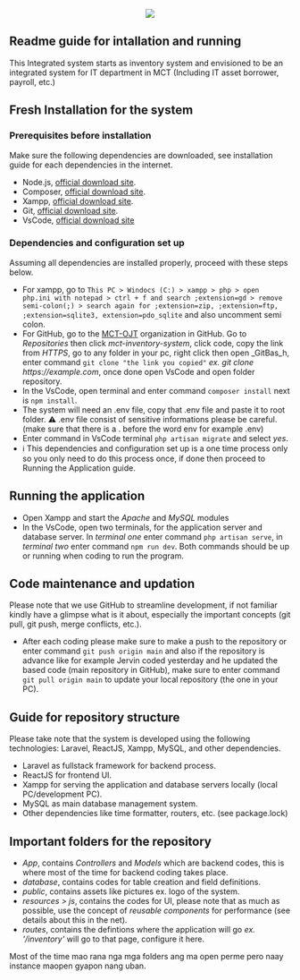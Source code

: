 <p align="center"><img src=https://github.com/user-attachments/assets/58bcfa02-d795-4c52-a55d-361325f5e60a ></p>

## Readme guide for intallation and running


This Integrated system starts as inventory system and envisioned to be an integrated system for IT department in MCT (Including IT asset borrower, payroll, etc.) 


## Fresh Installation for the system

### Prerequisites before installation
Make sure the following dependencies are downloaded, see installation guide for each dependencies in the internet.
- Node.js, [official download site](https://nodejs.org/dist/v22.15.0/node-v22.15.0-x64.msi).
- Composer, [official download site](https://getcomposer.org/Composer-Setup.exe).
- Xampp, [official download site](https://sourceforge.net/projects/xampp/files/XAMPP%20Windows/8.2.12/xampp-windows-x64-8.2.12-0-VS16-installer.exe).
- Git, [official download site](https://github.com/git-for-windows/git/releases/download/v2.49.0.windows.1/Git-2.49.0-64-bit.exe).
- VsCode, [official download site](https://code.visualstudio.com/Download)

### Dependencies and configuration set up
Assuming all dependencies are installed properly, proceed with these steps below.
- For xampp, go to `This PC > Windocs (C:) > xampp > php > open php.ini with notepad > ctrl + f and search ;extension=gd > remove semi-colon(;) > search again for ;extension=zip, ;extension=ftp, ;extension=sqlite3, extension=pdo_sqlite` and also uncomment semi colon.
- For GitHub, go to the [MCT-OJT](https://github.com/MCT-OJT) organization in GitHub. Go to _Repositories_ then click _mct-inventory-system_, click code, copy the link from _HTTPS_, go to any folder in your pc, right click then open _GitBas_h, enter command `git clone "the link you copied"` _ex. git clone https://example.com_, once done open VsCode and open folder repository.
- In the VsCode, open terminal and enter command `composer install` next is `npm install`.
- The system will need an .env file, copy that .env file and paste it to root folder.
⚠️ .env file consist of sensitive informations please be careful.(make sure that there is a . before the word env for example .env)
- Enter command in VsCode terminal `php artisan migrate` and select _yes_.
-  ℹ️ This dependencies and configuration set up is a one time process only so you only need to do this process once, if done then proceed to Running the Application guide.
  
## Running the application
- Open Xampp and start the _Apache_ and _MySQL_ modules
- In the VsCode, open two terminals, for the application server and database server. In _terminal one_ enter command `php artisan serve`, in _terminal two_ enter command `npm run dev`. Both commands should be up or running when coding to run the program.

## Code maintenance and updation
Please note that we use GitHub to streamline development, if not familiar kindly have a glimpse what is it about, especially the important concepts (git pull, git push, merge conflicts, etc.).

- After each coding please make sure to make a push to the repository or enter command `git push origin main` and also if the repository is advance like for example Jervin coded yesterday and he updated the based code (main repository in GitHub), make sure to enter command `git pull origin main` to update your local repository (the one in your PC).

## Guide for repository structure
Please take note that the system is developed using the following technologies: Laravel, ReactJS, Xampp, MySQL, and other dependencies.

- Laravel as fullstack framework for backend process.
- ReactJS for frontend UI.
- Xampp for serving the application and database servers locally (local PC/development PC).
- MySQL as main database management system.
- Other dependencies like time formatter, routers, etc. (see package.lock)

## Important folders for the repository
- _App_, contains _Controllers_ and _Models_ which are backend codes, this is where most of the time for backend coding takes place.
- _database_, contains codes for table creation and field definitions.
- _public_, contains assets like pictures ex. logo of the system.
- _resources > js_, contains the codes for UI, please note that as much as possible, use the concept of _reusable components_ for performance (see details about this in the net).
- _routes_, contains the defintions where the application will go _ex. '/inventory'_ will go to that page, configure it here.

Most of the time mao rana nga mga folders ang ma open perme pero naay instance maopen gyapon nang uban.
